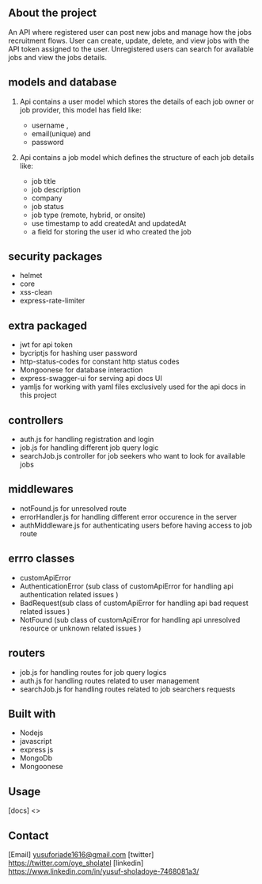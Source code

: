 ## About the project
An API where registered user can post new jobs and manage how the jobs recruitment flows. User can create, update, delete, and view jobs with  the API token assigned to the user. Unregistered users can search for available jobs and view the jobs details.


## models and database
    
 1. Api contains a user model which stores the details of each job owner or job provider, this model has field like:
    * username  ,
    * email(unique) and
    * password

 2. Api contains a job model which defines the structure of each job details like:
    * job title
    * job description
    * company
    * job status
    * job type (remote, hybrid, or onsite)
    * use timestamp to add createdAt and updatedAt
    * a field for storing the user id who created the job

## security packages
 * helmet
 * core
 * xss-clean
 * express-rate-limiter

 ## extra packaged 
  * jwt for api token
  * bycriptjs for hashing user password
  * http-status-codes for constant http status codes 
  * Mongoonese for database interaction
  * express-swagger-ui for serving api docs UI
  * yamljs for working with yaml files exclusively used for the api docs in this project


## controllers
 * auth.js for handling registration and login
 * job.js for handling different job query logic
 * searchJob.js controller for job seekers who want to look for available jobs

## middlewares 
 * notFound.js for unresolved route
 * errorHandler.js for handling different error occurence in the server
 * authMiddleware.js for authenticating users before having access to job route 

## errro classes
   * customApiError
   * AuthenticationError (sub class of customApiError for handling api authentication related issues )
   * BadRequest(sub class of customApiError for handling api bad request related issues )
   * NotFound (sub class of customApiError for handling api unresolved resource or unknown related issues )

## routers 
 * job.js for handling routes for job query logics
 * auth.js for handling routes related to user management
 * searchJob.js for handling routes related to job searchers requests

        

## Built with

  * Nodejs
  * javascript 
  * express js
  * MongoDb
  * Mongoonese


## Usage

  [docs] <>   

## Contact

   [Email] <yusuforiade1616@gmail.com> 
   [twitter] <https://twitter.com/oye_sholatel>
   [linkedin] <https://www.linkedin.com/in/yusuf-sholadoye-7468081a3/>
 
